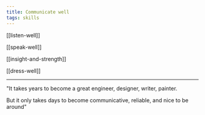 ```yaml
---
title: Communicate well 
tags: skills
---
```



[[listen-well]]

[[speak-well]]

[[insight-and-strength]]

[[dress-well]]

---

"It takes years to become a great engineer, designer, writer, painter.

But it only takes days to become communicative, reliable, and nice to be around"



